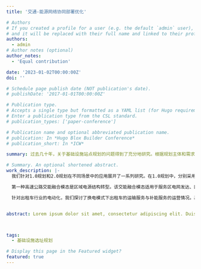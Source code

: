 ```yaml
---
title: '交通-能源网络协同部署优化'

# Authors
# If you created a profile for a user (e.g. the default `admin` user), write the username (folder name) here
# and it will be replaced with their full name and linked to their profile.
authors:
  - admin
# Author notes (optional)
author_notes:
  - 'Equal contribution'

date: '2023-01-02T00:00:00Z'
doi: ''

# Schedule page publish date (NOT publication's date).
# publishDate: '2017-01-01T00:00:00Z'

# Publication type.
# Accepts a single type but formatted as a YAML list (for Hugo requirements).
# Enter a publication type from the CSL standard.
# publication_types: ['paper-conference']

# Publication name and optional abbreviated publication name.
# publication: In *Hugo Blox Builder Conference*
# publication_short: In *ICW*

summary: 过去几十年，关于基础设施站点规划的问题得到了充分地研究。根据规划主体和需求估计的不同，我们将站点规划研究划分为三个阶段。受模型结构和算法效率的限制，在0.0传统规划研究中，大多基于静态的用户能源需求对充电站点进行部署优化。在此基础上，我们在1.0规划中秉承运营与规划一体化的理念，在规划层面进行设施资源配置的同时，考虑系统内各主体的动态运营交互，从而实现设施资源与动态能源需求在时空维度的供需匹配，保障交通与供电网络的动态可持续运营。进一步，在2.0规划中，我们面向交通-能源多网络耦合规划问题，考虑交通流、能量流和信息流之间的耦合互动，综合、高效利用交通和能源系统资源，实现交通、供电与发电网络的协同运作和布局规划，有效解决车流、补给设备、供能不协调的现实问题。

# Summary. An optional shortened abstract.
work_description: |-
  我们针对1.0规划和2.0规划在不同场景中的应用展开了一系列研究。在1.0规划中，分别采用双层优化模型和数据驱动优化模型对高速公路快充网络和城市出租车换电网络进行部署优化。在2.0规划中，针对高速公路场景中两种具有应用前景的交能融合模态:区域电源结构转型和分布式公路交通能源系统建设展开了研究。        

  第一种高速公路交能融合模态是区域电源结构转型。该交能融合模态适用于服务区电网发达、区域能源优势显著的高速公路网络。在该交能融合模态中，公路服务区的电力仅由当地电网进行供应，通过对区域内整体电力结构进行转型优化，实现公路交通用能的清洁化。为实现速公路充电网络部署与区域电源结构转型在时间和空间上的匹配，我们综合考虑设施可持续运营、电动汽车可达性和网络多阶段有序建设，提出了一种以提升网络节能减排效益和优化设备利用率为导向的高速公路充电网络三步骤迭代规划方法。以山东半岛城市群高速公路网络为例，在胶东半岛核电群发展规划的背景下，展开2025年-2045年间的设施网络动态部署方案研究，并阐明了模型中秉承的运营与规划一体化、发挥网络需求诱导作用、保障电动汽车可达性等规划理念对于高速公路充电网络规划与管理的重要性。       

  针对出租车行业的电动化，我们探讨了换电模式下出租车的运输服务与补能服务的运营情况。基于出租车GPS数据，我们在利用离散选择模型对出租车司机在运营过程中的换电行为建模第二种高速公路交能融合模态是分布式公路交通能源系统建设。分布式公路交通能源系统尤其适用于服务区电网薄弱但地区可再生能源丰富的高速公路网络。在该交通融合模态中，公路服务区通过将分布式风机、光伏、储能、可控负荷、主电源进行统一整合，构建既可与大电网并联运行，又可以独立于大电网的、孤岛运行的微型电力网络。在公路交通用能自洽目标的驱动下，为建设一个具有高服务水平、能源自洽和可持续运营的公路“风-光-储-充”能源网络，我们提出了一个嵌套双层优化模型，在实现系统内电动汽车用户、供电设施和发电设施动态交互与协同运行的同时，以公路交通能源网络净现值最大化为目标，对充电站位置与容量及其所配套的风-光-储发电系统设备的额定装机容量与功率进行优化部署。针对性的，提出了一种以启发式算法为主体，结合多智能体仿真技术与整数规划算法的混合求解算法。进一步，选取内蒙古“呼-包-乌”城市群局域高速公路为实际案例。研究表明该模型实现了交通网络、充电网络与发电网络的深度耦合，在交通侧积极发挥基础设施对需求的管理与诱导作用，在能源侧充分挖掘多种可再生能源的发电互补和储能设备的削峰填谷优势。的前提下，采用数据驱动方法对出租车换电网络内的乘客订单请求、司机换电决策和换电站服务操作的动态交互进行仿真建模。仿真系统实现对嵌入换电活动的出租车出行链的重构，并对出租车运输服务和换电设施网络服务进行逐秒高精度仿真与监测。         


abstract: Lorem ipsum dolor sit amet, consectetur adipiscing elit. Duis posuere tellus ac convallis placerat. Proin tincidunt magna sed ex sollicitudin condimentum. Sed ac faucibus dolor, scelerisque sollicitudin nisi. Cras purus urna, suscipit quis sapien eu, pulvinar tempor diam. Quisque risus orci, mollis id ante sit amet, gravida egestas nisl. Sed ac tempus magna. Proin in dui enim. Donec condimentum, sem id dapibus fringilla, tellus enim condimentum arcu, nec volutpat est felis vel metus. Vestibulum sit amet erat at nulla eleifend gravida.



tags:
  - 基础设施选址规划

# Display this page in the Featured widget?
featured: true
---
```


<!-- **简介** 

新型交通能源系统“源-网-荷-储”的协同运作被广泛认为是有效是有效提升提升两大系统的综合运营效率和推动交通领域低碳化的重要手段。我们在剖析系统内源源互补、源网协调、网荷互动、网储互动和源荷互动等多元动态交互关系的基础上，基于丰富的城市地理、交通和电网大数据，采用数据驱动和多智能体仿真技术，实现交通能源系统中“人-车-路-桩-能-信息”的协同运行与管理。它为新型交通能源系统的运营管理、设施部署、产业评估提供空间粒度精细、时间粒度精确、状态维度丰富的数据基础。 -->